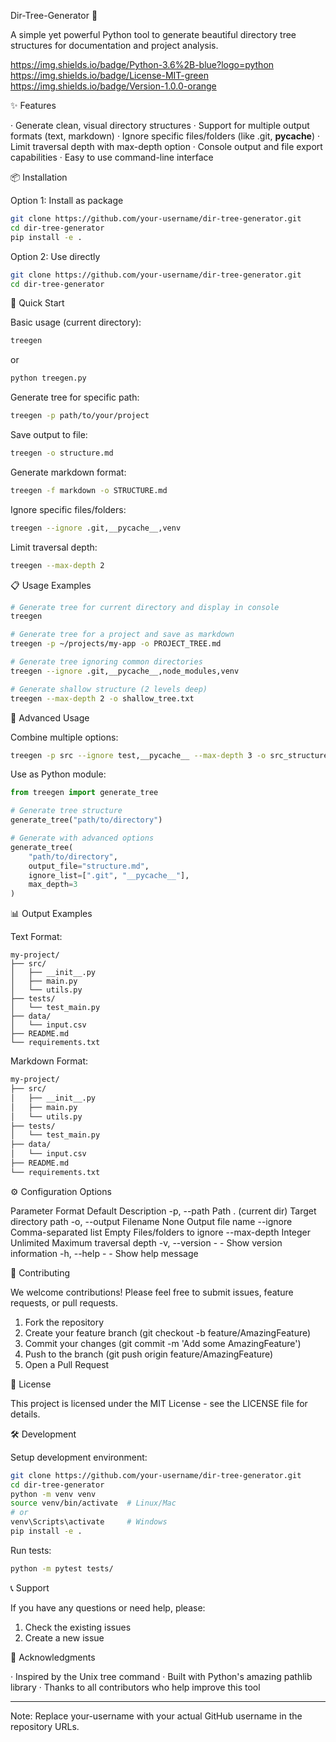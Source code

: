 Dir-Tree-Generator 🌳

A simple yet powerful Python tool to generate beautiful directory tree structures for documentation and project analysis.

https://img.shields.io/badge/Python-3.6%2B-blue?logo=python https://img.shields.io/badge/License-MIT-green https://img.shields.io/badge/Version-1.0.0-orange

✨ Features

· Generate clean, visual directory structures
· Support for multiple output formats (text, markdown)
· Ignore specific files/folders (like .git, __pycache__)
· Limit traversal depth with max-depth option
· Console output and file export capabilities
· Easy to use command-line interface

📦 Installation

Option 1: Install as package

```bash
git clone https://github.com/your-username/dir-tree-generator.git
cd dir-tree-generator
pip install -e .
```

Option 2: Use directly

```bash
git clone https://github.com/your-username/dir-tree-generator.git
cd dir-tree-generator
```

🚀 Quick Start

Basic usage (current directory):

```bash
treegen
```

or

```bash
python treegen.py
```

Generate tree for specific path:

```bash
treegen -p path/to/your/project
```

Save output to file:

```bash
treegen -o structure.md
```

Generate markdown format:

```bash
treegen -f markdown -o STRUCTURE.md
```

Ignore specific files/folders:

```bash
treegen --ignore .git,__pycache__,venv
```

Limit traversal depth:

```bash
treegen --max-depth 2
```

📋 Usage Examples

```bash
# Generate tree for current directory and display in console
treegen

# Generate tree for a project and save as markdown
treegen -p ~/projects/my-app -o PROJECT_TREE.md

# Generate tree ignoring common directories
treegen --ignore .git,__pycache__,node_modules,venv

# Generate shallow structure (2 levels deep)
treegen --max-depth 2 -o shallow_tree.txt
```

🎯 Advanced Usage

Combine multiple options:

```bash
treegen -p src --ignore test,__pycache__ --max-depth 3 -o src_structure.md
```

Use as Python module:

```python
from treegen import generate_tree

# Generate tree structure
generate_tree("path/to/directory")

# Generate with advanced options
generate_tree(
    "path/to/directory",
    output_file="structure.md",
    ignore_list=[".git", "__pycache__"],
    max_depth=3
)
```

📊 Output Examples

Text Format:

```
my-project/
├── src/
│   ├── __init__.py
│   ├── main.py
│   └── utils.py
├── tests/
│   └── test_main.py
├── data/
│   └── input.csv
├── README.md
└── requirements.txt
```

Markdown Format:

```markdown
my-project/
├── src/
│   ├── __init__.py
│   ├── main.py
│   └── utils.py
├── tests/
│   └── test_main.py
├── data/
│   └── input.csv
├── README.md
└── requirements.txt
```

⚙️ Configuration Options

Parameter Format Default Description
-p, --path Path . (current dir) Target directory path
-o, --output Filename None Output file name
--ignore Comma-separated list Empty Files/folders to ignore
--max-depth Integer Unlimited Maximum traversal depth
-v, --version - - Show version information
-h, --help - - Show help message

🤝 Contributing

We welcome contributions! Please feel free to submit issues, feature requests, or pull requests.

1. Fork the repository
2. Create your feature branch (git checkout -b feature/AmazingFeature)
3. Commit your changes (git commit -m 'Add some AmazingFeature')
4. Push to the branch (git push origin feature/AmazingFeature)
5. Open a Pull Request

📄 License

This project is licensed under the MIT License - see the LICENSE file for details.

🛠️ Development

Setup development environment:

```bash
git clone https://github.com/your-username/dir-tree-generator.git
cd dir-tree-generator
python -m venv venv
source venv/bin/activate  # Linux/Mac
# or
venv\Scripts\activate     # Windows
pip install -e .
```

Run tests:

```bash
python -m pytest tests/
```

📞 Support

If you have any questions or need help, please:

1. Check the existing issues
2. Create a new issue

🙏 Acknowledgments

· Inspired by the Unix tree command
· Built with Python's amazing pathlib library
· Thanks to all contributors who help improve this tool

---

Note: Replace your-username with your actual GitHub username in the repository URLs.